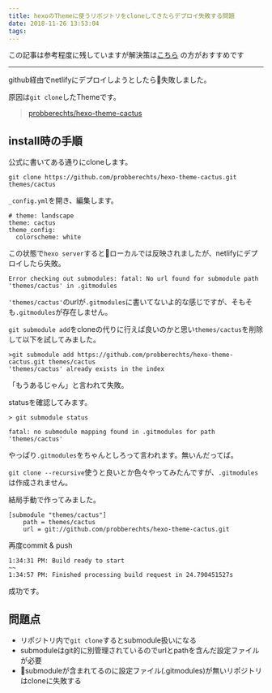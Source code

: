 ```yaml
---
title: hexoのThemeに使うリポジトリをcloneしてきたらデプロイ失敗する問題
date: 2018-11-26 13:53:04
tags:
---
```


この記事は参考程度に残していますが解決策は[こちら](https://mick-labo.netlify.com/2018/11/26/hexo-theme-clone2/)
の方がおすすめです

---

github経由でnetlifyにデプロイしようとしたら失敗しました。

原因は`git clone`したThemeです。

> [probberechts/hexo\-theme\-cactus](https://github.com/probberechts/hexo-theme-cactus)


## install時の手順

公式に書いてある通りにcloneします。

```
git clone https://github.com/probberechts/hexo-theme-cactus.git themes/cactus
```
`_config.yml`を開き、編集します。

```
# theme: landscape
theme: cactus
theme_config:
  colorscheme: white
```

この状態で`hexo server`するとローカルでは反映されましたが、netlifyにデプロイしたら失敗。

```
Error checking out submodules: fatal: No url found for submodule path 'themes/cactus' in .gitmodules
```

`'themes/cactus'`のurlが`.gitmodules`に書いてないよ的な感じですが、そもそも`.gitmodules`が存在しません。

`git submodule add`をcloneの代りに行えば良いのかと思い`themes/cactus`を削除して以下を試してみました。

```
>git submodule add https://github.com/probberechts/hexo-theme-cactus.git themes/cactus
'themes/cactus' already exists in the index
```

「もうあるじゃん」と言われて失敗。  

statusを確認してみます。


```
> git submodule status

fatal: no submodule mapping found in .gitmodules for path 'themes/cactus'
```

やっぱり`.gitmodules`をちゃんとしろって言われます。無いんだってば。

`git clone --recursive`使うと良いとか色々やってみたんですが、`.gitmodules`は作成されません。

結局手動で作ってみました。

```
[submodule "themes/cactus"]
    path = themes/cactus
    url = git://github.com/probberechts/hexo-theme-cactus.git
```

再度commit & push


```
1:34:31 PM: Build ready to start
~~
1:34:57 PM: Finished processing build request in 24.790451527s
```

成功です。

## 問題点

- リポジトリ内で`git clone`するとsubmodule扱いになる
- submoduleはgit的に別管理されているのでurlとpathを含んだ設定ファイルが必要
- submoduleが含まれてるのに設定ファイル(.gitmodules)が無いリポジトリはcloneに失敗する

